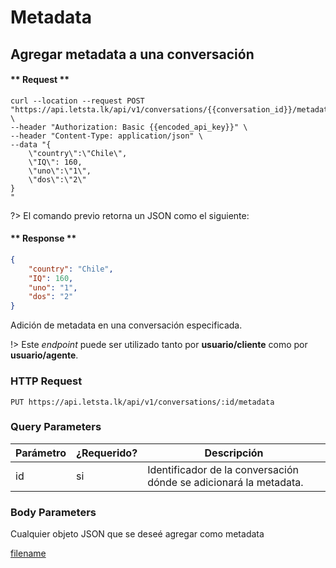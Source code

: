# Metadata
## Agregar metadata a una conversación

<!-- panels:start -->

<!-- div:right-panel -->

<!-- tabs:start -->
#### ** Request **

```shell
curl --location --request POST "https://api.letsta.lk/api/v1/conversations/{{conversation_id}}/metadata" \
--header "Authorization: Basic {{encoded_api_key}}" \
--header "Content-Type: application/json" \
--data "{
    \"country\":\"Chile\",
    \"IQ\": 160,
    \"uno\":\"1\",
    \"dos\":\"2\"
}
"
```
<!-- tabs:end -->

?> El comando previo retorna un JSON como el siguiente:

<!-- tabs:start -->
#### ** Response **

```json
{
    "country": "Chile",
    "IQ": 160,
    "uno": "1",
    "dos": "2"
}
```
<!-- tabs:end -->

<!-- div:left-panel -->

Adición de metadata en una conversación especificada.


!> Este <i>endpoint</i> puede ser utilizado tanto por <strong>usuario/cliente</strong> como por <strong>usuario/agente</strong>.


### HTTP Request

`PUT https://api.letsta.lk/api/v1/conversations/:id/metadata`

### Query Parameters

| Parámetro | ¿Requerido? | Descripción                                                       |
|-----------|-------------|-------------------------------------------------------------------|
| id        | si          | Identificador de la conversación dónde se adicionará la metadata. |

### Body Parameters

Cualquier objeto JSON que se deseé agregar como metadata


[filename](../rest_api/_response_codes.md ':include')

<!-- panels:end -->
